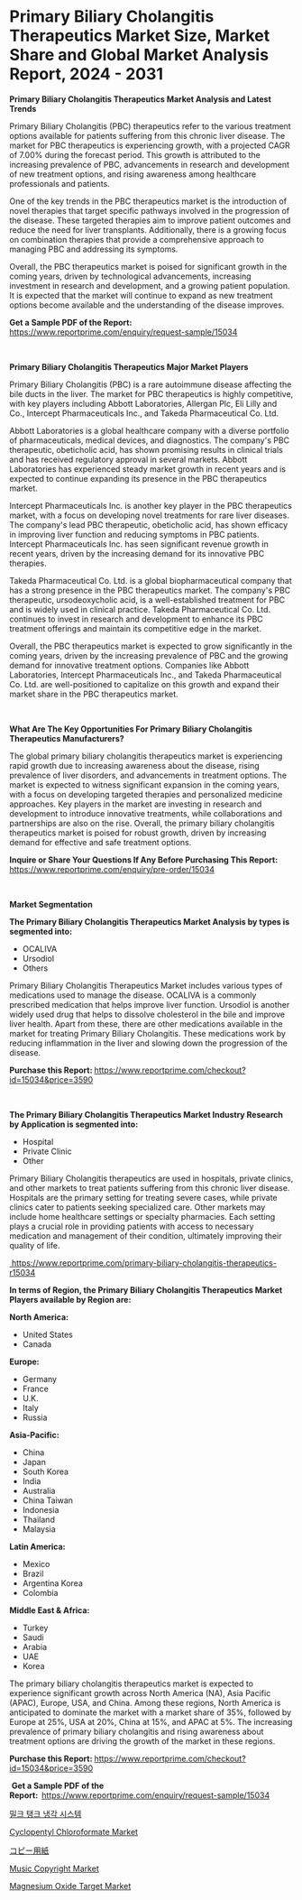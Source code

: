 <p><h1>Primary Biliary Cholangitis Therapeutics Market Size, Market Share and Global Market Analysis Report, 2024 - 2031</h1></p><p><strong>Primary Biliary Cholangitis Therapeutics Market Analysis and Latest Trends</strong></p>
<p><p>Primary Biliary Cholangitis (PBC) therapeutics refer to the various treatment options available for patients suffering from this chronic liver disease. The market for PBC therapeutics is experiencing growth, with a projected CAGR of 7.00% during the forecast period. This growth is attributed to the increasing prevalence of PBC, advancements in research and development of new treatment options, and rising awareness among healthcare professionals and patients.</p><p>One of the key trends in the PBC therapeutics market is the introduction of novel therapies that target specific pathways involved in the progression of the disease. These targeted therapies aim to improve patient outcomes and reduce the need for liver transplants. Additionally, there is a growing focus on combination therapies that provide a comprehensive approach to managing PBC and addressing its symptoms.</p><p>Overall, the PBC therapeutics market is poised for significant growth in the coming years, driven by technological advancements, increasing investment in research and development, and a growing patient population. It is expected that the market will continue to expand as new treatment options become available and the understanding of the disease improves.</p></p>
<p><strong>Get a Sample PDF of the Report:&nbsp;</strong> <a href="https://www.reportprime.com/enquiry/request-sample/15034">https://www.reportprime.com/enquiry/request-sample/15034</a></p>
<p>&nbsp;</p>
<p><strong>Primary Biliary Cholangitis Therapeutics Major Market Players</strong></p>
<p><p>Primary Biliary Cholangitis (PBC) is a rare autoimmune disease affecting the bile ducts in the liver. The market for PBC therapeutics is highly competitive, with key players including Abbott Laboratories, Allergan Plc, Eli Lilly and Co., Intercept Pharmaceuticals Inc., and Takeda Pharmaceutical Co. Ltd.</p><p>Abbott Laboratories is a global healthcare company with a diverse portfolio of pharmaceuticals, medical devices, and diagnostics. The company's PBC therapeutic, obeticholic acid, has shown promising results in clinical trials and has received regulatory approval in several markets. Abbott Laboratories has experienced steady market growth in recent years and is expected to continue expanding its presence in the PBC therapeutics market.</p><p>Intercept Pharmaceuticals Inc. is another key player in the PBC therapeutics market, with a focus on developing novel treatments for rare liver diseases. The company's lead PBC therapeutic, obeticholic acid, has shown efficacy in improving liver function and reducing symptoms in PBC patients. Intercept Pharmaceuticals Inc. has seen significant revenue growth in recent years, driven by the increasing demand for its innovative PBC therapies.</p><p>Takeda Pharmaceutical Co. Ltd. is a global biopharmaceutical company that has a strong presence in the PBC therapeutics market. The company's PBC therapeutic, ursodeoxycholic acid, is a well-established treatment for PBC and is widely used in clinical practice. Takeda Pharmaceutical Co. Ltd. continues to invest in research and development to enhance its PBC treatment offerings and maintain its competitive edge in the market.</p><p>Overall, the PBC therapeutics market is expected to grow significantly in the coming years, driven by the increasing prevalence of PBC and the growing demand for innovative treatment options. Companies like Abbott Laboratories, Intercept Pharmaceuticals Inc., and Takeda Pharmaceutical Co. Ltd. are well-positioned to capitalize on this growth and expand their market share in the PBC therapeutics market.</p></p>
<p>&nbsp;</p>
<p><strong>What Are The Key Opportunities For Primary Biliary Cholangitis Therapeutics Manufacturers?</strong></p>
<p><p>The global primary biliary cholangitis therapeutics market is experiencing rapid growth due to increasing awareness about the disease, rising prevalence of liver disorders, and advancements in treatment options. The market is expected to witness significant expansion in the coming years, with a focus on developing targeted therapies and personalized medicine approaches. Key players in the market are investing in research and development to introduce innovative treatments, while collaborations and partnerships are also on the rise. Overall, the primary biliary cholangitis therapeutics market is poised for robust growth, driven by increasing demand for effective and safe treatment options.</p></p>
<p><strong>Inquire or Share Your Questions If Any Before Purchasing This Report:</strong> <a href="https://www.reportprime.com/enquiry/pre-order/15034">https://www.reportprime.com/enquiry/pre-order/15034</a></p>
<p>&nbsp;</p>
<p><strong>Market Segmentation</strong></p>
<p><strong>The Primary Biliary Cholangitis Therapeutics Market Analysis by types is segmented into:</strong></p>
<p><ul><li>OCALIVA</li><li>Ursodiol</li><li>Others</li></ul></p>
<p><p>Primary Biliary Cholangitis Therapeutics Market includes various types of medications used to manage the disease. OCALIVA is a commonly prescribed medication that helps improve liver function. Ursodiol is another widely used drug that helps to dissolve cholesterol in the bile and improve liver health. Apart from these, there are other medications available in the market for treating Primary Biliary Cholangitis. These medications work by reducing inflammation in the liver and slowing down the progression of the disease.</p></p>
<p><strong>Purchase this Report:&nbsp;</strong><a href="https://www.reportprime.com/checkout?id=15034&price=3590">https://www.reportprime.com/checkout?id=15034&price=3590</a></p>
<p>&nbsp;</p>
<p><strong>The Primary Biliary Cholangitis Therapeutics Market Industry Research by Application is segmented into:</strong></p>
<p><ul><li>Hospital</li><li>Private Clinic</li><li>Other</li></ul></p>
<p><p>Primary Biliary Cholangitis therapeutics are used in hospitals, private clinics, and other markets to treat patients suffering from this chronic liver disease. Hospitals are the primary setting for treating severe cases, while private clinics cater to patients seeking specialized care. Other markets may include home healthcare settings or specialty pharmacies. Each setting plays a crucial role in providing patients with access to necessary medication and management of their condition, ultimately improving their quality of life.</p></p>
<p><a href="https://www.reportprime.com/primary-biliary-cholangitis-therapeutics-r15034">&nbsp;https://www.reportprime.com/primary-biliary-cholangitis-therapeutics-r15034</a></p>
<p><strong>In terms of Region, the Primary Biliary Cholangitis Therapeutics Market Players available by Region are:</strong></p>
<p>
    <p> <strong> North America: </strong>
        <ul>
            <li>United States</li>
            <li>Canada</li>
        </ul>
        </p> 
    <p> <strong> Europe: </strong>
        <ul>
            <li>Germany</li>
            <li>France</li>
            <li>U.K.</li>
            <li>Italy</li>
            <li>Russia</li>
        </ul>
        </p> 
    <p> <strong> Asia-Pacific: </strong>
        <ul>
            <li>China</li>
            <li>Japan</li>
            <li>South Korea</li>
            <li>India</li>
            <li>Australia</li>
            <li>China Taiwan</li>
            <li>Indonesia</li>
            <li>Thailand</li>
            <li>Malaysia</li>
        </ul>
        </p> 
    <p> <strong> Latin America: </strong>
        <ul>
            <li>Mexico</li>
            <li>Brazil</li>
            <li>Argentina Korea</li>
            <li>Colombia</li>
        </ul>
        </p> 
    <p> <strong> Middle East & Africa: </strong>
        <ul>
            <li>Turkey</li>
            <li>Saudi</li>
            <li>Arabia</li>
            <li>UAE</li>
            <li>Korea</li>
        </ul>
    </p>
    </p>
<p><p>The primary biliary cholangitis therapeutics market is expected to experience significant growth across North America (NA), Asia Pacific (APAC), Europe, USA, and China. Among these regions, North America is anticipated to dominate the market with a market share of 35%, followed by Europe at 25%, USA at 20%, China at 15%, and APAC at 5%. The increasing prevalence of primary biliary cholangitis and rising awareness about treatment options are driving the growth of the market in these regions.</p></p>
<p><strong>Purchase this Report: </strong><a href="https://www.reportprime.com/checkout?id=15034&price=3590">https://www.reportprime.com/checkout?id=15034&price=3590</a></p>
<p>&nbsp;<strong>Get a Sample PDF of the Report:&nbsp;&nbsp;</strong><a href="https://www.reportprime.com/enquiry/request-sample/15034">https://www.reportprime.com/enquiry/request-sample/15034</a></p>
<p><strong></strong></p>
<p><p><a href="https://github.com/PhilToryphy7876567/Market-Research-Report-List-1/blob/main/150080923389.md">밀크 탱크 냉각 시스템</a></p><p><a href="https://www.linkedin.com/pulse/cyclopentyl-chloroformate-market-challenges-opportunities-stoze?trackingId=ySSQaO5Gfu30ftMSbTUvPw%3D%3D">Cyclopentyl Chloroformate Market</a></p><p><a href="https://github.com/avbqbctihcbe2/Market-Research-Report-List-1/blob/main/612762225782.md">コピー用紙</a></p><p><a href="https://github.com/pizolina/Market-Research-Report-List-4/blob/main/music-copyright-market.md">Music Copyright Market</a></p><p><a href="https://issuu.com/reportprime-2/docs/magnesium-oxide-target-market-size-2030.pptx">Magnesium Oxide Target Market</a></p></p>
